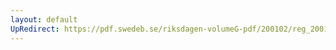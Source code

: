 ```yaml
---
layout: default
UpRedirect: https://pdf.swedeb.se/riksdagen-volumeG-pdf/200102/reg_200102/reg_200102_0156.pdf
---
```

